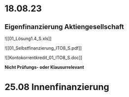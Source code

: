 # 18.08.23

## Eigenfinanzierung Aktiengesellschaft


![[01_Lösung1.4_S.xls]]

![[01_Selbstfinanzierung_ITO8_S.pdf]]

![[Kontokorrentkredit_01_ITO8_S.doc]]

**Nicht Prüfungs- oder Klausurrelevant**

# 25.08 Innenfinanzierung
